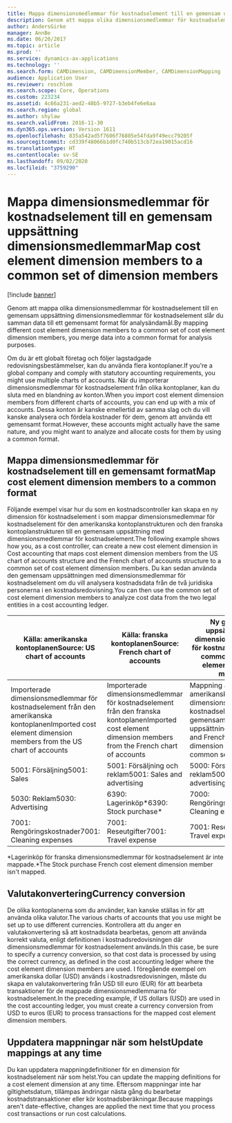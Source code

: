 ```yaml
---
title: Mappa dimensionsmedlemmar för kostnadselement till en gemensam uppsättning dimensionsmedlemmar
description: Genom att mappa olika dimensionsmedlemmar för kostnadselement till en gemensam uppsättning dimensionsmedlemmar för kostnadselement slår du samman data till ett gemensamt format för analysändamål.
author: AndersGirke
manager: AnnBe
ms.date: 06/20/2017
ms.topic: article
ms.prod: ''
ms.service: dynamics-ax-applications
ms.technology: ''
ms.search.form: CAMDimension, CAMDimensionMember, CAMDimensionMapping
audience: Application User
ms.reviewer: roschlom
ms.search.scope: Core, Operations
ms.custom: 223234
ms.assetid: 4c66a231-aed2-48b5-9727-b3eb4fe6e6aa
ms.search.region: global
ms.author: shylaw
ms.search.validFrom: 2016-11-30
ms.dyn365.ops.version: Version 1611
ms.openlocfilehash: 835a542ad5f7606f76805e54fda9f49ecc79205f
ms.sourcegitcommit: cd339f48066b1d0fc740b513cb72ea19015acd16
ms.translationtype: HT
ms.contentlocale: sv-SE
ms.lasthandoff: 09/02/2020
ms.locfileid: "3759290"
---
```

# <a name="map-cost-element-dimension-members-to-a-common-set-of-dimension-members"></a><span data-ttu-id="f4a21-103">Mappa dimensionsmedlemmar för kostnadselement till en gemensam uppsättning dimensionsmedlemmar</span><span class="sxs-lookup"><span data-stu-id="f4a21-103">Map cost element dimension members to a common set of dimension members</span></span>

[!include [banner](../includes/banner.md)]

<span data-ttu-id="f4a21-104">Genom att mappa olika dimensionsmedlemmar för kostnadselement till en gemensam uppsättning dimensionsmedlemmar för kostnadselement slår du samman data till ett gemensamt format för analysändamål.</span><span class="sxs-lookup"><span data-stu-id="f4a21-104">By mapping different cost element dimension members to a common set of cost element dimension members, you merge data into a common format for analysis purposes.</span></span>

<span data-ttu-id="f4a21-105">Om du är ett globalt företag och följer lagstadgade redovisningsbestämmelser, kan du använda flera kontoplaner.</span><span class="sxs-lookup"><span data-stu-id="f4a21-105">If you're a global company and comply with statutory accounting requirements, you might use multiple charts of accounts.</span></span> <span data-ttu-id="f4a21-106">När du importerar dimensionsmedlemmar för kostnadselement från olika kontoplaner, kan du sluta med en blandning av konton.</span><span class="sxs-lookup"><span data-stu-id="f4a21-106">When you import cost element dimension members from different charts of accounts, you can end up with a mix of accounts.</span></span> <span data-ttu-id="f4a21-107">Dessa konton är kanske emellertid av samma slag och du vill kanske analysera och fördela kostnader för dem, genom att använda ett gemensamt format.</span><span class="sxs-lookup"><span data-stu-id="f4a21-107">However, these accounts might actually have the same nature, and you might want to analyze and allocate costs for them by using a common format.</span></span>

## <a name="map-cost-element-dimension-members-to-a-common-format"></a><span data-ttu-id="f4a21-108">Mappa dimensionsmedlemmar för kostnadselement till en gemensamt format</span><span class="sxs-lookup"><span data-stu-id="f4a21-108">Map cost element dimension members to a common format</span></span>
<span data-ttu-id="f4a21-109">Följande exempel visar hur du som en kostnadscontroller kan skapa en ny dimension för kostnadselement i som mappar dimensionsmedlemmar för kostnadselement för den amerikanska kontoplanstrukturen och den franska kontoplanstrukturen till en gemensam uppsättning med dimensionsmedlemmar för kostnadselement.</span><span class="sxs-lookup"><span data-stu-id="f4a21-109">The following example shows how you, as a cost controller, can create a new cost element dimension in Cost accounting that maps cost element dimension members from the US chart of accounts structure and the French chart of accounts structure to a common set of cost element dimension members.</span></span> <span data-ttu-id="f4a21-110">Du kan sedan använda den gemensam uppsättningen med dimensionsmedlemmar för kostnadselement om du vill analysera kostnadsdata från de två juridiska personerna i en kostnadsredovisning.</span><span class="sxs-lookup"><span data-stu-id="f4a21-110">You can then use the common set of cost element dimension members to analyze cost data from the two legal entities in a cost accounting ledger.</span></span>

| <span data-ttu-id="f4a21-111">Källa: amerikanska kontoplanen</span><span class="sxs-lookup"><span data-stu-id="f4a21-111">Source: US chart of accounts</span></span>                                          | <span data-ttu-id="f4a21-112">Källa: franska kontoplanen</span><span class="sxs-lookup"><span data-stu-id="f4a21-112">Source: French chart of accounts</span></span>                                          | <span data-ttu-id="f4a21-113">Ny gemensam uppsättning med dimensionsmedlemmar för kostnadselement</span><span class="sxs-lookup"><span data-stu-id="f4a21-113">New common set of cost element dimension members</span></span>                        |
|-----------------------------------------------------------------------|---------------------------------------------------------------------------|-------------------------------------------------------------------------|
| <span data-ttu-id="f4a21-114">Importerade dimensionsmedlemmar för kostnadselement från den amerikanska kontoplanen</span><span class="sxs-lookup"><span data-stu-id="f4a21-114">Imported cost element dimension members from the US chart of accounts</span></span> | <span data-ttu-id="f4a21-115">Importerade dimensionsmedlemmar för kostnadselement från den franska kontoplanen</span><span class="sxs-lookup"><span data-stu-id="f4a21-115">Imported cost element dimension members from the French chart of accounts</span></span> | <span data-ttu-id="f4a21-116">Mappning av franska och amerikanska dimensionsmedlemmar för kostnadselement till en gemensam uppsättning</span><span class="sxs-lookup"><span data-stu-id="f4a21-116">Mapping of US and French cost element dimension members to a common set</span></span> |
| <span data-ttu-id="f4a21-117">5001: Försäljning</span><span class="sxs-lookup"><span data-stu-id="f4a21-117">5001: Sales</span></span>                                                           | <span data-ttu-id="f4a21-118">5001: Försäljning och reklam</span><span class="sxs-lookup"><span data-stu-id="f4a21-118">5001: Sales and advertising</span></span>                                               | <span data-ttu-id="f4a21-119">5000: Försäljning och reklam</span><span class="sxs-lookup"><span data-stu-id="f4a21-119">5000: Sales and advertising</span></span>                                             |
| <span data-ttu-id="f4a21-120">5030: Reklam</span><span class="sxs-lookup"><span data-stu-id="f4a21-120">5030: Advertising</span></span>                                                     | <span data-ttu-id="f4a21-121">6390: Lagerinköp\*</span><span class="sxs-lookup"><span data-stu-id="f4a21-121">6390: Stock purchase\*</span></span>                                                    | <span data-ttu-id="f4a21-122">7000: Rengöringskostnader</span><span class="sxs-lookup"><span data-stu-id="f4a21-122">7000: Cleaning expenses</span></span>                                                 |
| <span data-ttu-id="f4a21-123">7001: Rengöringskostnader</span><span class="sxs-lookup"><span data-stu-id="f4a21-123">7001: Cleaning expenses</span></span>                                               | <span data-ttu-id="f4a21-124">7001: Reseutgifter</span><span class="sxs-lookup"><span data-stu-id="f4a21-124">7001: Travel expense</span></span>                                                      | <span data-ttu-id="f4a21-125">7001: Reseutgifter</span><span class="sxs-lookup"><span data-stu-id="f4a21-125">7001: Travel expenses</span></span>                                                   |

<span data-ttu-id="f4a21-126">\*Lagerinköp för franska dimensionsmedlemmar för kostnadselement är inte mappade.</span><span class="sxs-lookup"><span data-stu-id="f4a21-126">\*The Stock purchase French cost element dimension member isn't mapped.</span></span>

## <a name="currency-conversion"></a><span data-ttu-id="f4a21-127">Valutakonvertering</span><span class="sxs-lookup"><span data-stu-id="f4a21-127">Currency conversion</span></span>
<span data-ttu-id="f4a21-128">De olika kontoplanerna som du använder, kan kanske ställas in för att använda olika valutor.</span><span class="sxs-lookup"><span data-stu-id="f4a21-128">The various charts of accounts that you use might be set up to use different currencies.</span></span> <span data-ttu-id="f4a21-129">Kontrollera att du anger en valutakonvertering så att kostnadsdata bearbetas, genom att använda korrekt valuta, enligt definitionen i kostnadsredovisningen där dimensionsmedlemmar för kostnadselement används.</span><span class="sxs-lookup"><span data-stu-id="f4a21-129">In this case, be sure to specify a currency conversion, so that cost data is processed by using the correct currency, as defined in the cost accounting ledger where the cost element dimension members are used.</span></span> <span data-ttu-id="f4a21-130">I föregående exempel om amerikanska dollar (USD) används i kostnadsredovisningen, måste du skapa en valutakonvertering från USD till euro (EUR) för att bearbeta transaktioner för de mappade dimensionsmedlemmarna för kostnadselement.</span><span class="sxs-lookup"><span data-stu-id="f4a21-130">In the preceding example, if US dollars (USD) are used in the cost accounting ledger, you must create a currency conversion from USD to euros (EUR) to process transactions for the mapped cost element dimension members.</span></span>

## <a name="update-mappings-at-any-time"></a><span data-ttu-id="f4a21-131">Uppdatera mappningar när som helst</span><span class="sxs-lookup"><span data-stu-id="f4a21-131">Update mappings at any time</span></span>
<span data-ttu-id="f4a21-132">Du kan uppdatera mappningdefinitioner för en dimension för kostnadselement när som helst.</span><span class="sxs-lookup"><span data-stu-id="f4a21-132">You can update the mapping definitions for a cost element dimension at any time.</span></span> <span data-ttu-id="f4a21-133">Eftersom mappningar inte har giltighetsdatum, tillämpas ändringar nästa gång du bearbetar kostnadstransaktioner eller kör kostnadsberäkningar.</span><span class="sxs-lookup"><span data-stu-id="f4a21-133">Because mappings aren't date-effective, changes are applied the next time that you process cost transactions or run cost calculations.</span></span>



